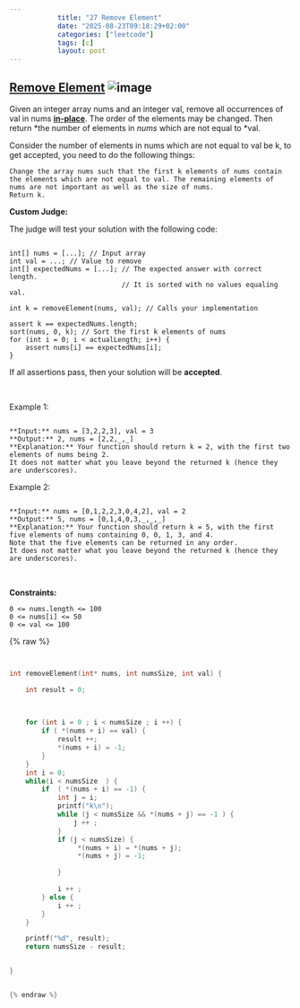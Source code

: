 ```yaml
---
            title: "27 Remove Element"
            date: "2025-08-23T09:18:29+02:00"
            categories: ["leetcode"]
            tags: [c]
            layout: post
---
```

            
## [Remove Element](https://leetcode.com/problems/remove-element) ![image](https://img.shields.io/badge/Difficulty-Easy-brightgreen)

Given an integer array nums and an integer val, remove all occurrences of val in nums [**in-place**](https://en.wikipedia.org/wiki/In-place_algorithm). The order of the elements may be changed. Then return *the number of elements in *nums* which are not equal to *val.

Consider the number of elements in nums which are not equal to val be k, to get accepted, you need to do the following things:

	Change the array nums such that the first k elements of nums contain the elements which are not equal to val. The remaining elements of nums are not important as well as the size of nums.
	Return k.

**Custom Judge:**

The judge will test your solution with the following code:

```

int[] nums = [...]; // Input array
int val = ...; // Value to remove
int[] expectedNums = [...]; // The expected answer with correct length.
                            // It is sorted with no values equaling val.

int k = removeElement(nums, val); // Calls your implementation

assert k == expectedNums.length;
sort(nums, 0, k); // Sort the first k elements of nums
for (int i = 0; i < actualLength; i++) {
    assert nums[i] == expectedNums[i];
}

```

If all assertions pass, then your solution will be **accepted**.

 

Example 1:

```

**Input:** nums = [3,2,2,3], val = 3
**Output:** 2, nums = [2,2,_,_]
**Explanation:** Your function should return k = 2, with the first two elements of nums being 2.
It does not matter what you leave beyond the returned k (hence they are underscores).

```

Example 2:

```

**Input:** nums = [0,1,2,2,3,0,4,2], val = 2
**Output:** 5, nums = [0,1,4,0,3,_,_,_]
**Explanation:** Your function should return k = 5, with the first five elements of nums containing 0, 0, 1, 3, and 4.
Note that the five elements can be returned in any order.
It does not matter what you leave beyond the returned k (hence they are underscores).

```

 

**Constraints:**

	0 <= nums.length <= 100
	0 <= nums[i] <= 50
	0 <= val <= 100

{% raw %}


```c


int removeElement(int* nums, int numsSize, int val) {

    int result = 0;
   
   

    for (int i = 0 ; i < numsSize ; i ++) {
        if ( *(nums + i) == val) {
            result ++;
            *(nums + i) = -1;
        }
    }
    int i = 0;
    while(i < numsSize  ) {
        if  ( *(nums + i) == -1) {
            int j = i;
            printf("k\n");
            while (j < numsSize && *(nums + j) == -1 ) {
                j ++ ;
            }
            if (j < numsSize) {
                 *(nums + i) = *(nums + j);
                 *(nums + j) = -1;

            }
           
            i ++ ;
        } else {
            i ++ ;
        }
    }

    printf("%d", result);
    return numsSize - result;


}


{% endraw %}
```
